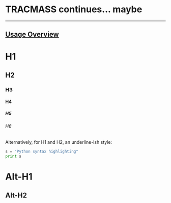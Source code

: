 # TRACMASS continues... maybe


***
## [Usage Overview](#usage-overview)

# H1
## H2
### H3
#### H4
##### H5
###### H6

Alternatively, for H1 and H2, an underline-ish style:

 
```python
s = "Python syntax highlighting"
print s
```

Alt-H1
======

Alt-H2
------
